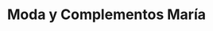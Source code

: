 ---
title: "Moda y Complementos María"
url: /la-linea-de-la-concepcion/moda-y-complementos-maria/
shop: ropa
---